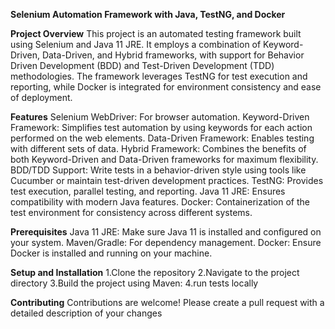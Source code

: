 **Selenium Automation Framework with Java, TestNG, and Docker**

**Project Overview**
This project is an automated testing framework built using Selenium and Java 11 JRE. It employs a combination of Keyword-Driven, Data-Driven, and Hybrid frameworks, with support for Behavior Driven Development (BDD) and Test-Driven Development (TDD) methodologies. The framework leverages TestNG for test execution and reporting, while Docker is integrated for environment consistency and ease of deployment.

**Features**
Selenium WebDriver: For browser automation.
Keyword-Driven Framework: Simplifies test automation by using keywords for each action performed on the web elements.
Data-Driven Framework: Enables testing with different sets of data.
Hybrid Framework: Combines the benefits of both Keyword-Driven and Data-Driven frameworks for maximum flexibility.
BDD/TDD Support: Write tests in a behavior-driven style using tools like Cucumber or maintain test-driven development practices.
TestNG: Provides test execution, parallel testing, and reporting.
Java 11 JRE: Ensures compatibility with modern Java features.
Docker: Containerization of the test environment for consistency across different systems.

**Prerequisites**
Java 11 JRE: Make sure Java 11 is installed and configured on your system.
Maven/Gradle: For dependency management.
Docker: Ensure Docker is installed and running on your machine.


**Setup and Installation**
1.Clone the repository
2.Navigate to the project directory
3.Build the project using Maven:
4.run tests locally

**Contributing**
Contributions are welcome! Please create a pull request with a detailed description of your changes

